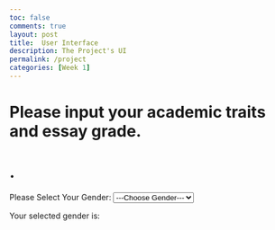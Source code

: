 ```yaml
---
toc: false
comments: true
layout: post
title:  User Interface
description: The Project's UI
permalink: /project
categories: [Week 1]
---
```


# Please input your academic traits and essay grade. 
# .


<html>
<script>
function gen() {
    var genderList = document.getElementById("genderList");
    document.getElementById("gender").innerHTML = genderList.options[genderList.selectedIndex].text;
  }
</script>
<body>
<form>
Please Select Your Gender:
<select id="genderList" onchange="gen()">
    <option> ---Choose Gender--- </option>  
    <option> Male </option>  
    <option> Female </option>  
</select>

<p>Your selected gender is: <font color = "#ffffc2"><t id = "gender"></t></font></p>
</form>

</body>
</html>


